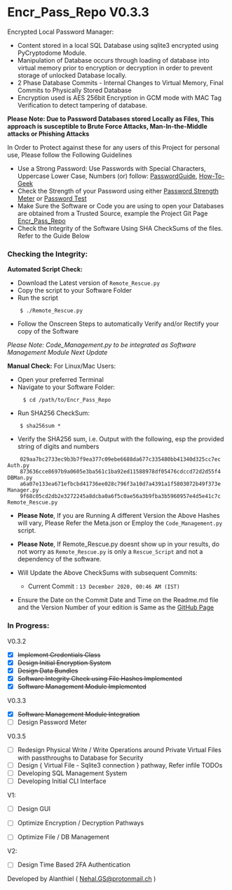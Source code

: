 # Encr_Pass_Repo V0.3.3

Encrypted Local Password Manager:

- Content stored in a local SQL Database using sqlite3 encrypted using PyCryptodome Module.
- Manipulation of Database occurs through loading of database into virtual memory prior to encryption or decryption in order to prevent storage of unlocked Database locally.
- 2 Phase Database Commits - Internal Changes to Virtual Memory, Final Commits to Physically Stored Database
- Encryption used is AES 256bit Encryption in GCM mode with MAC Tag Verification to detect tampering of database. 

**Please Note: Due to Password Databases stored Locally as Files, This approach is susceptible to Brute Force Attacks, Man-In-the-Middle attacks or Phishing Attacks**

In Order to Protect against these for any users of this Project for personal use, Please follow the Following Guidelines 

- Use a Strong Password: Use Passwords with Special Characters, Uppercase Lower Case, Numbers (or) follow: [PasswordGuide](https://xkcd.com/936/), [How-To-Geek](https://www.howtogeek.com/195430/how-to-create-a-strong-password-and-remember-it/)
- Check the Strength of your Password using either [Password Strength Meter](http://www.passwordmeter.com/) or [Password Test](https://www.my1login.com/resources/password-strength-test/)
- Make Sure the Software or Code you are using to open your Databases are obtained from a Trusted Source, example the Project Git Page [Encr_Pass_Repo](https://github.com/Alux-Alpha/Encr_Pass_Repo)
- Check the Integrity of the Software Using SHA CheckSums of the files. Refer to the Guide Below

### Checking the Integrity:

**Automated Script Check:**

- Download the Latest version of `Remote_Rescue.py`
- Copy the script to your Software Folder
- Run the script
```
    $ ./Remote_Rescue.py
```
- Follow the Onscreen Steps to automatically Verify and/or Rectify your copy of the Software

*Please Note: Code_Management.py to be integrated as Software Management Module Next Update*

**Manual Check:**
For Linux/Mac Users:

- Open your preferred Terminal
- Navigate to your Software Folder:
```  
     $ cd /path/to/Encr_Pass_Repo
```    
- Run SHA256 CheckSum:
```
    $ sha256sum *
```
- Verify the SHA256 sum, i.e. Output with the following, esp the provided string of digits and numbers
```
    029aa7bc2733ec9b3b7f9ea377c09ebe6688da677c335480bb41340d325cc7ec  Auth.py
    873636cce8697b9a0605e3ba561c1ba92ed11588978df05476cdccd72d2d55f4  DBMan.py
    a6a07e133ea671efbcbd41736ee028c796f3a10d7a4391a1f5803072b49f373e  Manager.py
    9f68c05cd2db2e3272245a8dcba0a6f5c0ae56a3b9fba3b5960957e4d5e41c7c  Remote_Rescue.py
```
- **Please Note**, If you are Running A different Version the Above Hashes will vary, Please Refer the Meta.json or Employ the `Code_Management.py` script.
- **Please Note**, If Remote_Rescue.py doesnt show up in your results, do not worry as `Remote_Rescue.py` is only a `Rescue_Script` and not a dependency of the software.
- Will Update the Above CheckSums with subsequent Commits:
    - Current Commit : `13 December 2020, 00:46 AM (IST)`

- Ensure the Date on the  Commit Date and Time on the Readme.md file and the Version Number of your edition is Same as the [GitHub Page](https://github.com/Alux-Alpha/Encr_Pass_Repo)

### In Progress:

V0.3.2

- [x] ~~Implement Credentials Class~~
- [x] ~~Design Initial Encryption System~~
- [x] ~~Design Data Bundles~~ 
- [x] ~~Software Integrity Check using File Hashes Implemented~~
- [x] ~~Software Management Module Implemented~~

V0.3.3

- [x] ~~Software Management Module Integration~~
- [ ] Design Password Meter   

V0.3.5

- [ ] Redesign Physical Write / Write Operations around Private Virtual Files with passthroughs to Database for Security
- [ ] Design { Virtual File - Sqlite3 connection } pathway, Refer infile TODOs  
- [ ] Developing SQL Management System
- [ ] Developing Initial CLI Interface  

V1:

- [ ] Design GUI
- [ ] Optimize Encryption / Decryption Pathways
- [ ] Optimize File / DB Management


V2:

- [ ] Design Time Based 2FA Authentication


Developed by Alanthiel ( Nehal.GS@protonmail.ch )
